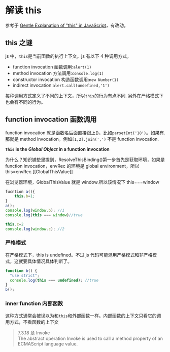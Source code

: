 # 解读 this

参考于 [Gentle Explanation of "this" in JavaScript](https://dmitripavlutin.com/gentle-explanation-of-this-in-javascript/)，有改动。

## this 之谜

js 中，`this`是当前函数的执行上下文。js 有以下 4 种调用方式。

- function invocation 函数调用:`alert(1)`
- method invocation 方法调用:`console.log(1)`
- constructor invocation 构造函数调用:`new Number(1)`
- indirect invocation:`alert.call(undefined,'1')`

每种调用方式定义了不同的上下文，所以`this`的行为有点不同.
另外在严格模式下也会有不同的行为。

## function invocation 函数调用

function invocation 就是函数名后面直接跟上()，比如`parsetInt('18')`。如果有.那就是 method invocation。例如`[1,2].join(',')` 不是 function invocation.

**`This` is the _Global Object_ in a function invocation**

为什么？知识铺垫里提到，ResolveThisBinding()第一步首先是获取环境，如果是 function invocation，envRec 的环境是 global environment，所以 this=envRec.[[GlobalThisValue]]

在浏览器环境，GlobalThisValue 就是 window.所以该情况下 this===window

```js
fucntion a(){
    this.b=1;
}
a();
console.log(window.b); //1
console.log(this === window)//true

this.c=2
console.log(window.c); //2
```

### 严格模式

在严格模式下，this is undefined。不过 js 代码可能混用严格模式和非严格模式，这就要具体情况具体判断了。

```js
function b() {
  "use strict";
  console.log(this === undefined); //true
}
b();
```

### inner function 内部函数

这种方式通常会被误以为和`this`和外部函数一样。内部函数的上下文只看它的调用方式，不看函数的上下文

> 7.3.18 章 Invoke  
> The abstract operation Invoke is used to call a method property of an ECMAScript language value.

